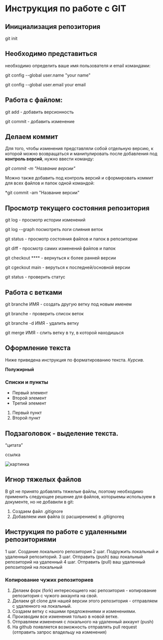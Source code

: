 # Инструкция по работе с GIT 

## Инициализация репозитория

git init 

## Необходимо представиться 
необходимо определить ваше имя пользователя и email командами:

git config --global user.name "your name"

git config --global user.email your email 


## Работа с файлом:

git add - добавить версионность

git commit - добавить изменение


## Делаем коммит

Для того, чтобы изменения представляли собой отдельную версию, к которой можно возвращаться и манипулировать после добавления под **контроль версий**, нужно ввести команду:

*git commit -m "Название версии"*

Можно также добавить под контроль версий и сформировать коммит для всех  файлов и папок одной командой:

*git commit -am "Название версии"


## Просмотр текущего состояния репозитория

git log - просмотр истории изменений

git log --graph посмотреть логи слияния веток

git status - просмотр состояния файлов и папок в репозитории

git diff - просмотр самих изменений файлов и папок

git checkout **** - вернуться к более ранней версии

git cgeckout main - веруться к последней/основной версии

git status - проверить статус

## Работа с ветками

git branche ИМЯ - создать другую ветку под новым именем

git branche - проверить список веток

git branche -d ИМЯ - удалить ветку

git merge ИМЯ - слить ветку в ту, в которой находишься


## Оформление текста
Ниже приведена инструкция по форматированию текста.
*Курсив.*

**Полужирный**

### Списки и пункты
* Первый элемент
* Второй элемент
* Третий элемент

1. Первый пункт
2. Второй пункт 

## Подзаголовок - выделение текста.

<q>цитата

<a>ссылка


![картинка](1.jpg)

## Игнор тяжелых файлов
В git не принято добавлять тяжелые файлы, поэтому необходимо применить следующее решение для файлов, которыемы используем в документе, но не добавили в git:

1. Создаем файл .gitignore
2. Добавляем имя файла (с расширением) в .gitignoreq


## Инструкция по работе с удаленными репозиториями

1 шаг. Создание локального репозитория
2 шаг. Подружить локальный и удаленный репозиторий. 
3 шаг. Отправить (push) ваш локальный репозиторий на удаленный
4 шаг. Отправить (pull) ваш удаленный репозиторий на локальный

### Копирование чужих репозиториев

1. Делаем форк (fork) интересющиего нас репозитория - копирование репозитория с чужого аккаунта на свой.
2. Делаем git clone для нашей версии этого репозитория - отправляем с удаленного на локальный. 
3. Создаем ветку с нашими предложениями и изменениями.
4. Производим все изменения только в новой ветке. 
5. Отправляем изменения с локального на удаленный аккаунт (push)
6. На github появляется возможность отправлять pull request (отправить запрос владельцу на изменения)
